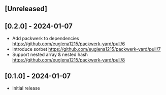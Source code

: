 ## [Unreleased]

## [0.2.0] - 2024-01-07

- Add packwerk to dependencies https://github.com/euglena1215/packwerk-yard/pull/6
- Introduce sorbet https://github.com/euglena1215/packwerk-yard/pull/7
- Support nested array & nested hash https://github.com/euglena1215/packwerk-yard/pull/8

## [0.1.0] - 2024-01-07

- Initial release
